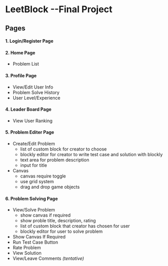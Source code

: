 # **LeetBlock --Final Project**
## Pages
#### 1. Login/Register Page
#### 2. Home Page
* Problem List
#### 3. Profile Page
* View/Edit User Info
* Problem Solve History
* User Level/Experience
#### 4. Leader Board Page
* View User Ranking
#### 5. Problem Editer Page
* Create/Edit Problem
    * list of custom block for creator to choose
    * blockly editor for creator to write test case and solution with blockly
    * text area for problem description
    * input for title
* Canvas
    * canvas require toggle
    * use grid system
    * drag and drop game objects
#### 6. Problem Solving Page
* View/Solve Problem
    * show canvas if required
    * show proble title, description, rating
    * list of custom block that creator has chosen for user
    * blockly editor for user to solve problem
* Show Canvas If Required
* Run Test Case Button
* Rate Problem
* View Solution
* View/Leave Comments *(tentative)*
